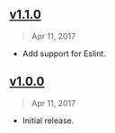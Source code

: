 ## [v1.1.0]
> Apr 11, 2017

- Add support for Eslint.

[v1.1.0]: https://github.com/rstacruz/stylelint-disable-all/compare/v1.0.0...v1.1.0

## [v1.0.0]
> Apr 11, 2017

- Initial release.

[v1.0.0]: https://github.com/rstacruz/stylelint-disable-all/tree/v1.0.0
